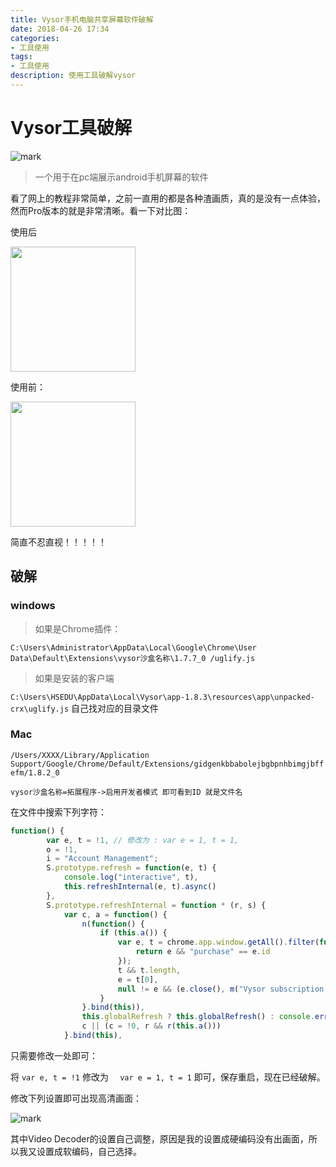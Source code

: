 ```yaml
---
title: Vysor手机电脑共享屏幕软件破解
date: 2018-04-26 17:34
categories: 
- 工具使用
tags:
- 工具使用
description: 使用工具破解vysor
---
```


#  Vysor工具破解



![mark](http://p7fpzn7qh.bkt.clouddn.com/goochzhao/180426/G0Cd30fK0e.png?imageslim)

> 一个用于在pc端展示android手机屏幕的软件

看了网上的教程非常简单，之前一直用的都是各种渣画质，真的是没有一点体验，然而Pro版本的就是非常清晰。看一下对比图：

使用后

<img src="http://p7fpzn7qh.bkt.clouddn.com/goochzhao/180426/65ka37Fb6c.png?imageslim"  style="width:200px"/>

使用前：

<img src="http://p7fpzn7qh.bkt.clouddn.com/goochzhao/180426/BLmemgg6J4.png"  style="width:200px"/>

简直不忍直视！！！！！

##  破解

### windows

> 如果是Chrome插件：

`C:\Users\Administrator\AppData\Local\Google\Chrome\User Data\Default\Extensions\vysor沙盒名称\1.7.7_0 /uglify.js` 

> 如果是安装的客户端

`C:\Users\HSEDU\AppData\Local\Vysor\app-1.8.3\resources\app\unpacked-crx\uglify.js` 自己找对应的目录文件

###  Mac

 `/Users/XXXX/Library/Application Support/Google/Chrome/Default/Extensions/gidgenkbbabolejbgbpnhbimgjbffefm/1.8.2_0`

`vysor沙盒名称=拓展程序->启用开发者模式 即可看到ID 就是文件名` 

在文件中搜索下列字符：

```javascript
function() {
        var e, t = !1, // 修改为 : var e = 1, t = 1,  
        o = !1,
        i = "Account Management";
        S.prototype.refresh = function(e, t) {
            console.log("interactive", t),
            this.refreshInternal(e, t).async()
        },
        S.prototype.refreshInternal = function * (r, s) {
            var c, a = function() {
                n(function() {
                    if (this.a()) {
                        var e, t = chrome.app.window.getAll().filter(function(e) {
                            return e && "purchase" == e.id
                        });
                        t && t.length,
                        e = t[0],
                        null != e && (e.close(), m("Vysor subscription is active. Thank you for your support!"))
                    }
                }.bind(this)),
                this.globalRefresh ? this.globalRefresh() : console.error("no global refresh?"),
                c || (c = !0, r && r(this.a()))
            }.bind(this),
```

只需要修改一处即可：

将 `var e, t = !1` 修改为 `  var e = 1, t = 1` 即可，保存重启，现在已经破解。

修改下列设置即可出现高清画面：

![mark](http://p7fpzn7qh.bkt.clouddn.com/goochzhao/180426/8K11h4bmJc.png?imageslim)

其中Video Decoder的设置自己调整，原因是我的设置成硬编码没有出画面，所以我又设置成软编码，自己选择。

